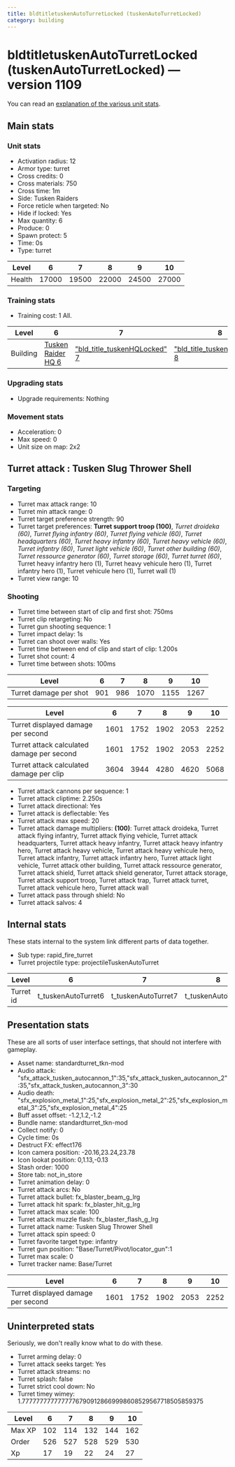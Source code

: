```yaml
---
title: bldtitletuskenAutoTurretLocked (tuskenAutoTurretLocked)
category: building
---
```


# bldtitletuskenAutoTurretLocked (tuskenAutoTurretLocked) — version 1109

You can read an [explanation  of the various unit stats](unitexplained.md).

## Main stats

### Unit stats

  * Activation radius: 12
  * Armor type: turret
  * Cross credits: 0
  * Cross materials: 750
  * Cross time: 1m
  * Side: Tusken Raiders
  * Force reticle when targeted: No
  * Hide if locked: Yes
  * Max quantity: 6
  * Produce: 0
  * Spawn protect: 5
  * Time: 0s
  * Type: turret

|Level |6    |7    |8    |9    |10   |
|------|-----|-----|-----|-----|-----|
|Health|17000|19500|22000|24500|27000|


### Training stats

  * Training cost: 1 All.

|Level   |6                                  |7                                                  |8                                                  |9                                                  |10                                                  |
|--------|-----------------------------------|---------------------------------------------------|---------------------------------------------------|---------------------------------------------------|----------------------------------------------------|
|Building|[Tusken Raider HQ 6](tuskenHQ.html)|["bld_title_tuskenHQLocked" 7](tuskenHQLocked.html)|["bld_title_tuskenHQLocked" 8](tuskenHQLocked.html)|["bld_title_tuskenHQLocked" 9](tuskenHQLocked.html)|["bld_title_tuskenHQLocked" 10](tuskenHQLocked.html)|


### Upgrading stats

  * Upgrade requirements: Nothing

### Movement stats

  * Acceleration: 0
  * Max speed: 0
  * Unit size on map: 2x2

## Turret attack : Tusken Slug Thrower Shell


### Targeting

  * Turret max attack range: 10
  * Turret min attack range: 0
  * Turret target preference strength: 90
  * Turret target preferences: **Turret support troop (100)**, _Turret droideka (60)_, _Turret flying infantry (60)_, _Turret flying vehicle (60)_, _Turret headquarters (60)_, _Turret heavy infantry (60)_, _Turret heavy vehicle (60)_, _Turret infantry (60)_, _Turret light vehicle (60)_, _Turret other building (60)_, _Turret ressource generator (60)_, _Turret storage (60)_, _Turret turret (60)_, Turret heavy infantry hero (1), Turret heavy vehicule hero (1), Turret infantry hero (1), Turret vehicule hero (1), Turret wall (1)
  * Turret view range: 10

### Shooting

  * Turret time between start of clip and first shot: 750ms
  * Turret clip retargeting: No
  * Turret gun shooting sequence: 1
  * Turret impact delay: 1s
  * Turret can shoot over walls: Yes
  * Turret time between end of clip and start of clip: 1.200s
  * Turret shot count: 4
  * Turret time between shots: 100ms

|Level                 |6  |7  |8   |9   |10  |
|----------------------|---|---|----|----|----|
|Turret damage per shot|901|986|1070|1155|1267|


|Level                                     |6   |7   |8   |9   |10  |
|------------------------------------------|----|----|----|----|----|
|Turret displayed damage per second        |1601|1752|1902|2053|2252|
|Turret attack calculated damage per second|1601|1752|1902|2053|2252|
|Turret attack calculated damage per clip  |3604|3944|4280|4620|5068|


  * Turret attack cannons per sequence: 1
  * Turret attack cliptime: 2.250s
  * Turret attack directional: Yes
  * Turret attack is deflectable: Yes
  * Turret attack max speed: 20
  * Turret attack damage multipliers: **(100)**: Turret attack droideka, Turret attack flying infantry, Turret attack flying vehicle, Turret attack headquarters, Turret attack heavy infantry, Turret attack heavy infantry hero, Turret attack heavy vehicle, Turret attack heavy vehicule hero, Turret attack infantry, Turret attack infantry hero, Turret attack light vehicle, Turret attack other building, Turret attack ressource generator, Turret attack shield, Turret attack shield generator, Turret attack storage, Turret attack support troop, Turret attack trap, Turret attack turret, Turret attack vehicule hero, Turret attack wall
  * Turret attack pass through shield: No
  * Turret attack salvos: 4

## Internal stats

These stats internal to the system link different parts of data together.

  * Sub type: rapid_fire_turret
  * Turret projectile type: projectileTuskenAutoTurret

|Level    |6                  |7                  |8                  |9                  |10                  |
|---------|-------------------|-------------------|-------------------|-------------------|--------------------|
|Turret id|t_tuskenAutoTurret6|t_tuskenAutoTurret7|t_tuskenAutoTurret8|t_tuskenAutoTurret9|t_tuskenAutoTurret10|


## Presentation stats

These are all sorts of user interface settings, that should not interfere with gameplay.

  * Asset name: standardturret_tkn-mod
  * Audio attack: "sfx_attack_tusken_autocannon_1":35,"sfx_attack_tusken_autocannon_2":35,"sfx_attack_tusken_autocannon_3":30
  * Audio death: "sfx_explosion_metal_1":25,"sfx_explosion_metal_2":25,"sfx_explosion_metal_3":25,"sfx_explosion_metal_4":25
  * Buff asset offset: -1.2,1.2,-1.2
  * Bundle name: standardturret_tkn-mod
  * Collect notify: 0
  * Cycle time: 0s
  * Destruct FX: effect176
  * Icon camera position: -20.16,23.24,23.78
  * Icon lookat position: 0,1.13,-0.13
  * Stash order: 1000
  * Store tab: not_in_store
  * Turret animation delay: 0
  * Turret attack arcs: No
  * Turret attack bullet: fx_blaster_beam_g_lrg
  * Turret attack hit spark: fx_blaster_hit_g_lrg
  * Turret attack max scale: 100
  * Turret attack muzzle flash: fx_blaster_flash_g_lrg
  * Turret attack name: Tusken Slug Thrower Shell
  * Turret attack spin speed: 0
  * Turret favorite target type: infantry
  * Turret gun position: "Base/Turret/Pivot/locator_gun":1
  * Turret max scale: 0
  * Turret tracker name: Base/Turret

|Level                             |6   |7   |8   |9   |10  |
|----------------------------------|----|----|----|----|----|
|Turret displayed damage per second|1601|1752|1902|2053|2252|


## Uninterpreted stats

Seriously, we don't really know what to do with these.

  * Turret arming delay: 0
  * Turret attack seeks target: Yes
  * Turret attack streams: no
  * Turret splash: false
  * Turret strict cool down: No
  * Turret timey wimey: 1.77777777777777767909128669998608529567718505859375

|Level |6  |7  |8  |9  |10 |
|------|---|---|---|---|---|
|Max XP|102|114|132|144|162|
|Order |526|527|528|529|530|
|Xp    |17 |19 |22 |24 |27 |


